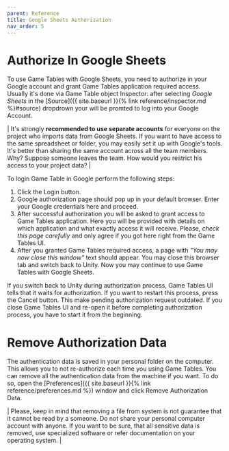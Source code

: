 ```yaml
---
parent: Reference
title: Google Sheets Authorization
nav_order: 5
---
```

# Authorize In Google Sheets

To use Game Tables with Google Sheets, you need to authorize in your Google account and grant Game Tables application required access. Usually it's done via Game Table object Inspector: after selecting *Google Sheets* in the [Source]({{ site.baseurl }}{% link reference/inspector.md %}#source) dropdrown your will be promted to log into your Google Account.

| It's strongly **recommended to use separate accounts** for everyone on the project who imports data from Google Sheets. If you want to have access to the same spreadsheet or folder, you may easily set it up with Google's tools. It's better than sharing the same account across all the team members. Why? Suppose someone leaves the team. How would you restrict his access to your project data? |

To login Game Table in Google perform the following steps:
1. Click the Login button.
2. Google authorization page should pop up in your default browser. Enter your Google credentials here and proceed.
3. After successful authorization you will be asked to grant access to Game Tables application. Here you will be provided with details on which application and what exactly access it will receive. Please, *check this page carefully* and only agree if you got here right from the Game Tables UI.
4. After you granted Game Tables required access, a page with *"You may now close this window"* text should appear. You may close this browser tab and switch back to Unity. Now you may continue to use Game Tables with Google Sheets.

If you switch back to Unity during authorization process, Game Tables UI tells that it waits for authorization. If you want to restart this process, press the Cancel button. This make pending authorization request outdated. If you close Game Tables UI and re-open it before completing authorization process, you have to start it from the beginning.

# Remove Authorization Data

The authentication data is saved in your personal folder on the computer. This allows you to not re-authorize each time you using Game Tables. You can remove all the authentication data from the machine if you want. To do so, open the [Preferences]({{ site.baseurl }}{% link reference/preferences.md %}) window and click Remove Authorization Data.

| Please, keep in mind that removing a file from system is not guarantee that it cannot be read by a someone. Do not share your personal computer account with anyone. If you want to be sure, that all sensitive data is removed, use specialized software or refer documentation on your operating system. |
